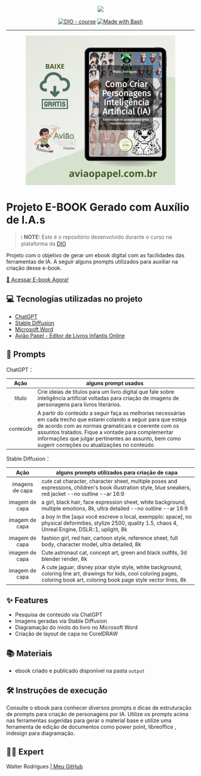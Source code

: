 <p align="center">
    <img width="100" src=".github/assets/banner.png">
</p>


<p align="center">
<a href="https://dio.me/"><img src="https://img.shields.io/badge/DIO-Course-28DA77?logo=youtube" alt="DIO - course"></a>
<a href="https://www.gnu.org/software/bash/" title="Go to Bash homepage"><img src="https://img.shields.io/badge/Prompt-Project-blue?logo=gnu-bash&amp;logoColor=white" alt="Made with Bash"></a></p>

-------


<p align="center">
<img 
    src="./assets/cover.png"
    width="400"  
/>
</p>

# Projeto E-BOOK Gerado com Auxílio de I.A.s


 > ℹ️ **NOTE:** Este é o repositório desenvolvido durante o curso na plataforma da [DIO](https://dio.me)

Projeto com o objetivo de gerar um ebook digital com as facilidades das ferramentas de IA. A seguir alguns prompts
utilizados para auxiliar na criação desse e-book.

<a href="././output/ebook_como_criar_personagens_por_ia_v2.pdf" title="View PDF now"> 📕 Acessar E-book Agora!</a>

## 💻 Tecnologias utilizadas no projeto

- [ChatGPT](https://chat.openai.com/) 
- [Stable Diffusion](https://stability.ai/stable-image)
- [Microsoft Word](https://www.microsoft.com/en/microsoft-365/)
- [Avião Papel - Editor de Livros Infantis Online](https://aviaopapel.com.br/)

## 🧠 Prompts


ChatGPT：

|   Ação   | alguns prompt usados |
| :------: | ------------------------------------------------------------------------------------------------------------------------------------------------------------------------------------------------------------------------------------------------------------------------------ |
|  título  | Crie ideias de títulos para um livro digital que fale sobre inteligência artificial voltadas para criação de imagens de personagens para livros literários.                                                         |
| conteúdo | A partir do conteúdo a seguir faça as melhorias necessárias em cada trecho que estarei colando a seguir para que esteja de acordo com as normas gramaticais e coerente com os assuntos tratados. Fique a vontade para complementar informações que julgar pertinentes ao assunto, bem como sugerir correções ou atualizações no conteúdo |


Stable Diffusion：

|  Ação  | alguns prompts utilizados para criação de capa     |
| :----: | -------------------------------------------------------------------------------------- |
| imagens de capa | cute cat character, character sheet, multiple poses and expressions, children's book illustration style, blue sneakers, red jacket --no outline --ar 16:9  |
| imagem de capa | a girl, black hair, face expression sheet, white background, multiple emotions, 8k, ultra detailed --no outline --ar 16:9 |
| imagem de capa |  a boy in the [aqui você escreve o local, exempplo: space], no physical deformities, stylize 2500, quality 1.5, chaos 4, Unreal Engine, DSLR::1, uplight, 8k |
| imagem de capa | fashion girl, red hair, cartoon style, reference sheet, full body, character model, ultra detailed, 8k  |
| imagem de capa | Cute astronaut cat, concept art, green and black outfits, 3d blender render, 8k  |
| imagem de capa | A cute jaguar, disney pixar style style, white background, coloring line art, drawings for kids, cool coloring pages, coloring book art, coloring book page style vector lines, 8k |

## ✨ Features

- Pesquisa de conteúdo via ChatGPT
- Imagens geradas via Stable Diffusion
- Diagramação do miolo do livro no Microsoft Word
- Criação de layout de capa no CorelDRAW

## 📚 Materiais

- ebook criado e publicado disponível na pasta `output` 

## 🛠️ Instruções de execução

Consulte o ebook para conhecer diversos prompts e dicas de estruturação de prompts para criação de personagens por IA. Utilize os prompts acima nas ferramentas sugeridas para gerar o material base e utilize uma ferramenta de edição de documentos como power point, libreoffice , indesign para diagramação. 

## 👨‍💻 Expert


   <p>
    Walter Rodrigues
    <a href="https://github.com/wljrodrigues"> | Meu GitHub</a> 
</p>